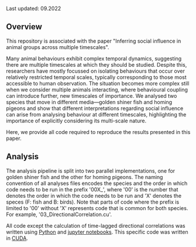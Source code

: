 Last updated: 09.2022

Overview
--------

This repository is associated with the paper "Inferring social influence in animal groups across multiple timescales". 

Many animal behaviours exhibit complex temporal dynamics, suggesting there are multiple timescales at which they should be studied. Despite this, researchers have mostly focussed on isolating behaviours that occur over relatively restricted temporal scales, typically corresponding to those most accessible to human observation. The situation becomes more complex still when we consider multiple animals interacting, where behavioural coupling can introduce further, new timescales of importance. We analysed two species that move in different media—golden shiner fish and homing pigeons and show that different interpretations regarding social influence can arise from analysing behaviour at different timescales, highlighting the importance of explicitly considering its multi-scale nature.

Here, we provide all code required to reproduce the results presented in this paper.

Analysis
---------

The analysis pipeline is split into two parallel implementations, one for golden shiner fish and the other for homing pigeons. The naming convention of all analyses files encodes the species and the order in which code needs to be run in the prefix '00X_', where '00' is the number that denotes the order in which the code needs to be run and 'X' denotes the speces (F: fish and B: birds). Note that parts of code where the prefix is limited to '00' without 'X' represents code that is common for both species. For example, '03_DirectionalCorrelation.cu'. 

All code except the calculation of time-lagged directional correlations was written using [Python](https://www.python.org/) and [jupyter notebooks](https://jupyter.org/). This specific code was written in [CUDA](https://developer.nvidia.com/cuda-toolkit).
